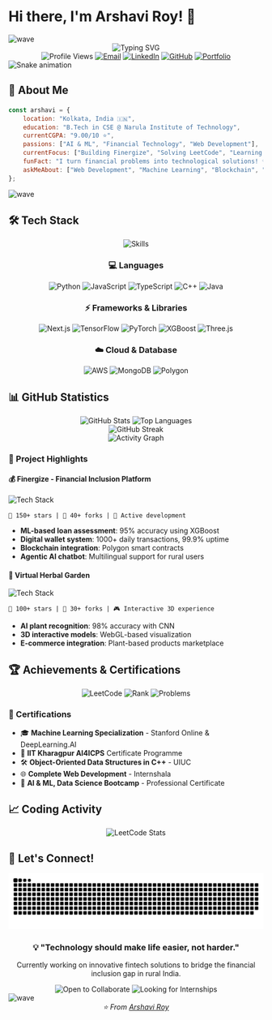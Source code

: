 # Hi there, I'm Arshavi Roy! 👋

<img src="https://user-images.githubusercontent.com/73097560/115834477-dbab4500-a447-11eb-908a-139a6edaec5c.gif" alt="wave">

<div align="center">
  <img src="https://readme-typing-svg.herokuapp.com?font=Fira+Code&size=25&duration=3000&pause=1000&color=9A3B9C&center=true&vCenter=true&random=false&width=800&lines=Computer+Science+Engineering+Student;AI+%26+ML+Enthusiast;Full+Stack+Developer;Top+15%25+on+LeetCode;Building+Financial+Solutions" alt="Typing SVG" />
</div>

<div align="center">
  <img src="https://komarev.com/ghpvc/?username=Arshavi-03&color=blueviolet&style=for-the-badge" alt="Profile Views">
  <a href="mailto:arshaviroy@gmail.com"><img src="https://img.shields.io/badge/Email-EA4335?style=for-the-badge&logo=gmail&logoColor=white" alt="Email"></a>
  <a href="https://www.linkedin.com/in/yourlinkedin"><img src="https://img.shields.io/badge/LinkedIn-0A66C2?style=for-the-badge&logo=linkedin&logoColor=white" alt="LinkedIn"></a>
  <a href="https://github.com/Arshavi-03"><img src="https://img.shields.io/badge/GitHub-100000?style=for-the-badge&logo=github&logoColor=white" alt="GitHub"></a>
  <a href="https://yourportfolio.com"><img src="https://img.shields.io/badge/Portfolio-4285F4?style=for-the-badge&logo=google-chrome&logoColor=white" alt="Portfolio"></a>
</div>

<img src="https://raw.githubusercontent.com/Arshavi-03/Arshavi-03/output/github-contribution-grid-snake.svg" alt="Snake animation">

## 🚀 About Me

```javascript
const arshavi = {
    location: "Kolkata, India 🇮🇳",
    education: "B.Tech in CSE @ Narula Institute of Technology",
    currentCGPA: "9.00/10 ⭐",
    passions: ["AI & ML", "Financial Technology", "Web Development"],
    currentFocus: ["Building Finergize", "Solving LeetCode", "Learning AWS"],
    funFact: "I turn financial problems into technological solutions! 💡",
    askMeAbout: ["Web Development", "Machine Learning", "Blockchain", "DSA"]
};
```

<img src="https://user-images.githubusercontent.com/73097560/115834477-dbab4500-a447-11eb-908a-139a6edaec5c.gif" alt="wave">

## 🛠️ Tech Stack

<div align="center">
  <img src="https://skillicons.dev/icons?i=c,cpp,java,python,javascript,typescript,html,css,nodejs,react,nextjs,mongodb,mysql,aws,tensorflow,pytorch,github,git,vscode,jupyter,linux" alt="Skills">
</div>

<div align="center">
  <h3>💻 Languages</h3>
  <img src="https://img.shields.io/badge/Python-3776AB?style=for-the-badge&logo=python&logoColor=white" alt="Python">
  <img src="https://img.shields.io/badge/JavaScript-F7DF1E?style=for-the-badge&logo=javascript&logoColor=black" alt="JavaScript">
  <img src="https://img.shields.io/badge/TypeScript-007ACC?style=for-the-badge&logo=typescript&logoColor=white" alt="TypeScript">
  <img src="https://img.shields.io/badge/C++-00599C?style=for-the-badge&logo=c%2B%2B&logoColor=white" alt="C++">
  <img src="https://img.shields.io/badge/Java-ED8B00?style=for-the-badge&logo=openjdk&logoColor=white" alt="Java">
</div>

<div align="center">
  <h3>⚡ Frameworks & Libraries</h3>
  <img src="https://img.shields.io/badge/Next.js-000000?style=for-the-badge&logo=nextdotjs&logoColor=white" alt="Next.js">
  <img src="https://img.shields.io/badge/TensorFlow-FF6F00?style=for-the-badge&logo=tensorflow&logoColor=white" alt="TensorFlow">
  <img src="https://img.shields.io/badge/PyTorch-EE4C2C?style=for-the-badge&logo=pytorch&logoColor=white" alt="PyTorch">
  <img src="https://img.shields.io/badge/XGBoost-FF6600?style=for-the-badge&logo=xgboost&logoColor=white" alt="XGBoost">
  <img src="https://img.shields.io/badge/Three.js-000000?style=for-the-badge&logo=threedotjs&logoColor=white" alt="Three.js">
</div>

<div align="center">
  <h3>☁️ Cloud & Database</h3>
  <img src="https://img.shields.io/badge/AWS-232F3E?style=for-the-badge&logo=amazonwebservices&logoColor=white" alt="AWS">
  <img src="https://img.shields.io/badge/MongoDB-47A248?style=for-the-badge&logo=mongodb&logoColor=white" alt="MongoDB">
  <img src="https://img.shields.io/badge/Polygon-7B3FE4?style=for-the-badge&logo=polygon&logoColor=white" alt="Polygon">
</div>

## 📊 GitHub Statistics

<div align="center">
  <img src="https://github-readme-stats.vercel.app/api?username=Arshavi-03&show_icons=true&theme=radical" alt="GitHub Stats" height="180em">
  <img src="https://github-readme-stats.vercel.app/api/top-langs/?username=Arshavi-03&layout=compact&theme=radical" alt="Top Languages" height="180em">
</div>

<div align="center">
  <img src="https://github-readme-streak-stats.herokuapp.com/?user=Arshavi-03&theme=radical" alt="GitHub Streak">
</div>

<div align="center">
  <img src="https://github-readme-activity-graph.vercel.app/graph?username=Arshavi-03&theme=radical" alt="Activity Graph">
</div>

### 🌟 Project Highlights

#### 💰 Finergize - Financial Inclusion Platform

<img src="https://img.shields.io/badge/Stack-Next.js|MongoDB|Blockchain-purple?style=for-the-badge" alt="Tech Stack">

```
🚀 150+ stars | 🔀 40+ forks | 💫 Active development
```

- **ML-based loan assessment**: 95% accuracy using XGBoost
- **Digital wallet system**: 1000+ daily transactions, 99.9% uptime
- **Blockchain integration**: Polygon smart contracts
- **Agentic AI chatbot**: Multilingual support for rural users

#### 🌿 Virtual Herbal Garden

<img src="https://img.shields.io/badge/Stack-Next.js|Three.js|AWS-green?style=for-the-badge" alt="Tech Stack">

```
🌟 100+ stars | 🔀 30+ forks | 🎮 Interactive 3D experience
```

- **AI plant recognition**: 98% accuracy with CNN
- **3D interactive models**: WebGL-based visualization
- **E-commerce integration**: Plant-based products marketplace

## 🏆 Achievements & Certifications

<div align="center">
  <img src="https://img.shields.io/badge/LeetCode_Rating-1666-orange?style=for-the-badge&logo=leetcode" alt="LeetCode">
  <img src="https://img.shields.io/badge/Rank-Top 15.59%25-success?style=for-the-badge" alt="Rank">
  <img src="https://img.shields.io/badge/Problems_Solved-200+-brightgreen?style=for-the-badge" alt="Problems">
</div>

### 📜 Certifications

- 🎓 **Machine Learning Specialization** - Stanford Online & DeepLearning.AI
- 🚀 **IIT Kharagpur AI4ICPS** Certificate Programme
- 🛠️ **Object-Oriented Data Structures in C++** - UIUC
- 🌐 **Complete Web Development** - Internshala
- 🤖 **AI & ML, Data Science Bootcamp** - Professional Certificate

## 📈 Coding Activity

<div align="center">
  <img src="https://leetcode-stats-six.vercel.app/api?username=arshaviroy&theme=dark" alt="LeetCode Stats">
</div>

## 🤝 Let's Connect!

<div align="center">
  <img src="https://raw.githubusercontent.com/Platane/snk/output/github-contribution-grid-snake.svg" alt="Snake animation" />
</div>

<div align="center">
  <h3>💡 "Technology should make life easier, not harder."</h3>
  <p>Currently working on innovative fintech solutions to bridge the financial inclusion gap in rural India.</p>
  
  <img src="https://img.shields.io/badge/Open_to-Collaborate-blueviolet?style=for-the-badge" alt="Open to Collaborate">
  <img src="https://img.shields.io/badge/Looking_for-Internships-green?style=for-the-badge" alt="Looking for Internships">
</div>

<img src="https://user-images.githubusercontent.com/73097560/115834477-dbab4500-a447-11eb-908a-139a6edaec5c.gif" alt="wave">

<div align="center">
  <i>⭐️ From <a href="https://github.com/Arshavi-03">Arshavi Roy</a></i>
</div>
